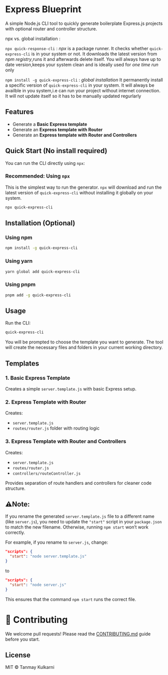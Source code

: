 # Express Blueprint

A simple Node.js CLI tool to quickly generate boilerplate Express.js projects with optional router and controller structure.

npx vs. global installation :

`npx quick-response-cli` : *npx* is a package runner. It checks whether `quick-express-cli` is in your system or not. It downloads the latest version from _npm registry_,runs it and afterwards delete itself.
You will always have up to date version,keeps your system clean and is ideally used for *one time run* only

`npm install -g quick-express-cli` : *global installation*
It permanently install a specific version of `quick-express-cli` in your system.
It will always be availble in you system,i.e can run your project without internet connection.
It will not update itself so it has to be manually updated regurlarly


## Features

- Generate a **Basic Express template**
- Generate an **Express template with Router**
- Generate an **Express template with Router and Controllers**

## Quick Start (No install required)

You can run the CLI directly using `npx`:

### Recommended: Using `npx`

This is the simplest way to run the generator. `npx` will download and run the latest version of `quick-express-cli` without installing it globally on your system.

```bash
npx quick-express-cli
```

## Installation (Optional)

### Using npm

```bash
npm install -g quick-express-cli
```

### Using yarn

```bash
yarn global add quick-express-cli
```

### Using pnpm

```bash
pnpm add -g quick-express-cli
```

## Usage

Run the CLI:

```bash
quick-express-cli
```

You will be prompted to choose the template you want to generate. The tool will create the necessary files and folders in your current working directory.

## Templates

### 1. Basic Express Template

Creates a simple `server.template.js` with basic Express setup.

### 2. Express Template with Router

Creates:

- `server.template.js`
- `routes/router.js` folder with routing logic

### 3. Express Template with Router and Controllers

Creates:

- `server.template.js`
- `routes/router.js`
- `controllers/routeController.js`

Provides separation of route handlers and controllers for cleaner code structure.

## ⚠️**Note:**

If you rename the generated `server.template.js` file to a different name (like `server.js`), you need to update the `"start"` script in your `package.json` to match the new filename. Otherwise, running `npm start` won’t work correctly.

For example, if you rename to `server.js`, change:

```json
"scripts": {
  "start": "node server.template.js"
}
```

to

```json
"scripts": {
  "start": "node server.js"
}
```

This ensures that the command `npm start` runs the correct file.

# 🤝 Contributing

We welcome pull requests! Please read the [CONTRIBUTING.md](CONTRIBUTING.md) guide before you start.

## License

MIT © Tanmay Kulkarni
